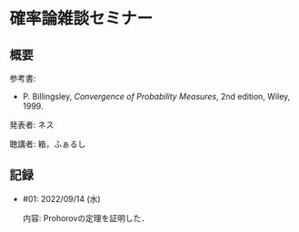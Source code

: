 # 確率論雑談セミナー

## 概要

参考書:

- P. Billingsley, *Convergence of Probability Measures*, 2nd edition, Wiley, 1999.

発表者: ネス

聴講者: 箱，ふぁるし

## 記録

- \#01: 2022/09/14 (水)

  内容: Prohorovの定理を証明した．
